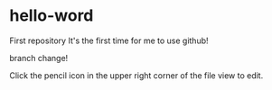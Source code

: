 # hello-word
First repository
It's the first time for me to use github!

branch change! 

Click the  pencil icon in the upper right corner of the file view to edit.
